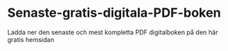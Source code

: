 # Senaste-gratis-digitala-PDF-boken
Ladda ner den senaste och mest kompletta PDF digitalboken på den här gratis hemsidan
